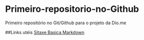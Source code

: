 # Primeiro-repositorio-no-Github
Primeiro repositório no Git/Github para o projeto da Dio.me

##Links utéis
[Sitaxe Basica Markdown](https://www.markdownguide.org/basic-syntax/)
